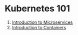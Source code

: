 # Kubernetes 101

1. [Introduction to Microservices](https://github.com/alysanne/kubernetes-notes/blob/master/kubernetes-notes-1.md)
2. [Introduction to Containers](https://github.com/alysanne/kubernetes-notes/blob/master/kubernetes-notes-2.md)
